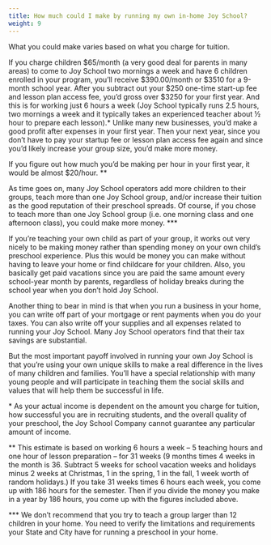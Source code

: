 ```yaml
---
title: How much could I make by running my own in-home Joy School?
weight: 9
---
```

What you could make varies based on what you charge for tuition.

If you charge children $65/month (a very good deal for parents in many areas) to come to Joy School two mornings a week and have 6 children enrolled in your program, you’ll receive $390.00/month or $3510 for a 9-month school year. After you subtract out your $250 one-time start-up fee and lesson plan access fee, you’d gross over $3250 for your first year. And this is for working just 6 hours a week (Joy School typically runs 2.5 hours, two mornings a week and it typically takes an experienced teacher about ½ hour to prepare each lesson).* Unlike many new businesses, you’d make a good profit after expenses in your first year. Then your next year, since you don’t have to pay your startup fee or lesson plan access fee again and since you’d likely increase your group size, you’d make more money.

If you figure out how much you’d be making per hour in your first year, it would be almost $20/hour.  **

As time goes on, many Joy School operators add more children to their groups, teach more than one Joy School group, and/or increase their tuition as the good reputation of their preschool spreads. Of course, if you chose to teach more than one Joy School group (i.e. one morning class and one afternoon class), you could make more money.  ***

If you’re teaching your own child as part of your group, it works out very nicely to be making money rather than spending money on your own child’s preschool experience. Plus this would be money you can make without having to leave your home or find childcare for your children. Also, you basically get paid vacations since you are paid the same amount every school-year month by parents, regardless of holiday breaks during the school year when you don’t hold Joy School.

Another thing to bear in mind is that when you run a business in your home, you can write off part of your mortgage or rent payments when you do your taxes. You can also write off your supplies and all expenses related to running your Joy School. Many Joy School operators find that their tax savings are substantial.

But the most important payoff involved in running your own Joy School is that you’re using your own unique skills to make a real difference in the lives of many children and families. You’ll have a special relationship with many young people and will participate in teaching them the social skills and values that will help them be successful in life.

\* As your actual income is dependent on the amount you charge for tuition, how successful you are in recruiting students, and the overall quality of your preschool, the Joy School Company cannot guarantee any particular amount of income.

** This estimate is based on working 6 hours a week – 5 teaching hours and one hour of lesson preparation – for 31 weeks (9 months times 4 weeks in the month is 36. Subtract 5 weeks for school vacation weeks and holidays minus 2 weeks at Christmas, 1 in the spring, 1 in the fall, 1 week worth of random holidays.) If you take 31 weeks times 6 hours each week, you come up with 186 hours for the semester. Then if you divide the money you make in a year by 186 hours, you come up with the figures included above.

*** We don’t recommend that you try to teach a group larger than 12 children in your home.  You need to verify the limitations and requirements your State and City have for running a preschool in your home.